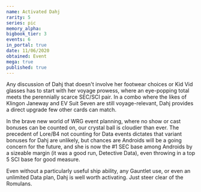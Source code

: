 ```yaml
---
name: Activated Dahj
rarity: 5
series: pic
memory_alpha:
bigbook_tier: 3
events: 6
in_portal: true
date: 11/06/2020
obtained: Event
mega: true
published: true
---
```


Any discussion of Dahj that doesn't involve her footwear choices or Kid Vid glasses has to start with her voyage prowess, where an eye-popping total meets the perennially scarce SEC/SCI pair. In a combo where the likes of Klingon Janeway and EV Suit Seven are still voyage-relevant, Dahj provides a direct upgrade few other cards can match.

In the brave new world of WRG event planning, where no show or cast bonuses can be counted on, our crystal ball is cloudier than ever. The precedent of Lore/B4 not counting for Data events dictates that variant bonuses for Dahj are unlikely, but chances are Androids will be a going concern for the future, and she is now the #1 SEC base among Androids by a sizeable margin (it was a good run, Detective Data), even throwing in a top 5 SCI base for good measure.

Even without a particularly useful ship ability, any Gauntlet use, or even an unlimited Data plan, Dahj is well worth activating. Just steer clear of the Romulans.
